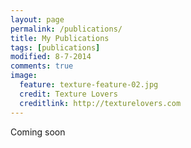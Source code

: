 ```yaml
---
layout: page
permalink: /publications/
title: My Publications
tags: [publications]
modified: 8-7-2014
comments: true
image:
  feature: texture-feature-02.jpg
  credit: Texture Lovers
  creditlink: http://texturelovers.com
---
```


Coming soon
